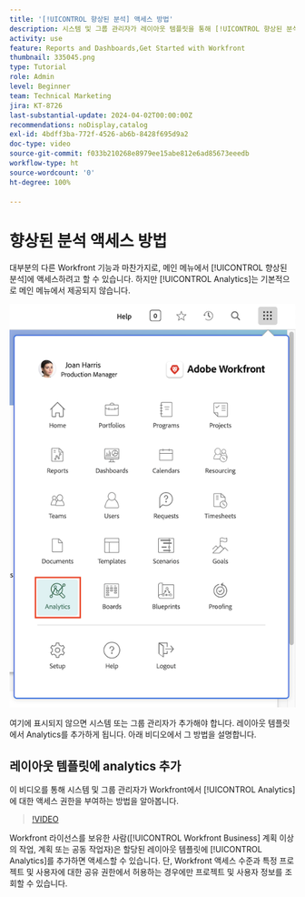 ```yaml
---
title: '[!UICONTROL 향상된 분석] 액세스 방법'
description: 시스템 및 그룹 관리자가 레이아웃 템플릿을 통해 [!UICONTROL 향상된 분석]에 대한 액세스 권한을 부여하는 방법에 대해 알아봅니다.
activity: use
feature: Reports and Dashboards,Get Started with Workfront
thumbnail: 335045.png
type: Tutorial
role: Admin
level: Beginner
team: Technical Marketing
jira: KT-8726
last-substantial-update: 2024-04-02T00:00:00Z
recommendations: noDisplay,catalog
exl-id: 4bdff3ba-772f-4526-ab6b-8428f695d9a2
doc-type: video
source-git-commit: f033b210268e8979ee15abe812e6ad85673eeedb
workflow-type: ht
source-wordcount: '0'
ht-degree: 100%

---
```



# 향상된 분석 액세스 방법

대부분의 다른 Workfront 기능과 마찬가지로, 메인 메뉴에서 [!UICONTROL 향상된 분석]에 액세스하려고 할 수 있습니다. 하지만 [!UICONTROL Analytics]는 기본적으로 메인 메뉴에서 제공되지 않습니다.

![An image of the main menu ](assets/analytics-on-main-menu.png)

여기에 표시되지 않으면 시스템 또는 그룹 관리자가 추가해야 합니다. 레이아웃 템플릿에서 Analytics를 추가하게 됩니다. 아래 비디오에서 그 방법을 설명합니다.


## 레이아웃 템플릿에 analytics 추가

이 비디오를 통해 시스템 및 그룹 관리자가 Workfront에서 [!UICONTROL Analytics]에 대한 액세스 권한을 부여하는 방법을 알아봅니다.


>[!VIDEO](https://video.tv.adobe.com/v/335045/?quality=12&learn=on)

Workfront 라이선스를 보유한 사람([!UICONTROL Workfront Business] 계획 이상의 작업, 계획 또는 공동 작업자)은 할당된 레이아웃 템플릿에 [!UICONTROL Analytics]를 추가하면 액세스할 수 있습니다. 단, Workfront 액세스 수준과 특정 프로젝트 및 사용자에 대한 공유 권한에서 허용하는 경우에만 프로젝트 및 사용자 정보를 조회할 수 있습니다.
